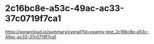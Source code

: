 # 2c16bc8e-a53c-49ac-ac33-37c0719f7ca1
https://sonarcloud.io/summary/overall?id=examly-test_2c16bc8e-a53c-49ac-ac33-37c0719f7ca1
